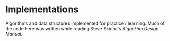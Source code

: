 # Implementations
Algorithms and data structures implemented for practice / learning. Much of the code here was written while reading Steve Skiena's _Algorithm Design Manual_.
